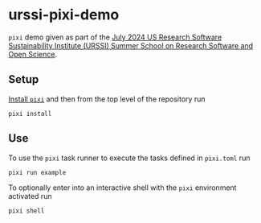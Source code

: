 # urssi-pixi-demo

`pixi` demo given as part of the [July 2024 US Research Software Sustainability Institute (URSSI) Summer School on Research Software and Open Science](https://github.com/si2-urssi/summerschool-July2024).

## Setup

[Install `pixi`](https://pixi.sh/latest/#installation) and then from the top level of the repository run

```
pixi install
```

## Use

To use the `pixi` task runner to execute the tasks defined in `pixi.toml` run

```
pixi run example
```

To optionally enter into an interactive shell with the `pixi` environment activated run

```
pixi shell
```
